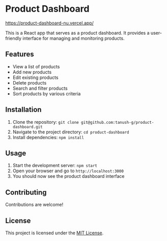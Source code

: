 # Product Dashboard

<https://product-dashboard-nu.vercel.app/>

This is a React app that serves as a product dashboard. It provides a user-friendly interface for managing and monitoring products.

## Features

- View a list of products
- Add new products
- Edit existing products
- Delete products
- Search and filter products
- Sort products by various criteria

## Installation

1. Clone the repository: `git clone git@github.com:tanush-g/product-dashboard.git`
2. Navigate to the project directory: `cd product-dashboard`
3. Install dependencies: `npm install`

## Usage

1. Start the development server: `npm start`
2. Open your browser and go to `http://localhost:3000`
3. You should now see the product dashboard interface

## Contributing

Contributions are welcome!

## License

This project is licensed under the [MIT License](LICENSE).